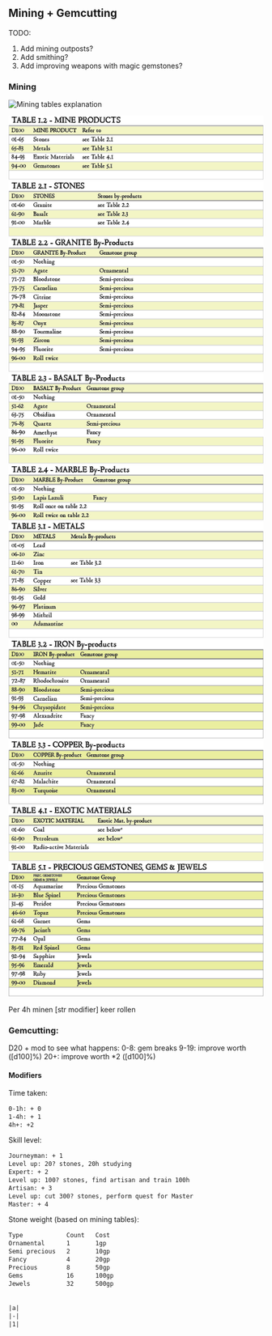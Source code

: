 ## Mining + Gemcutting

TODO:
1. Add mining outposts?
2. Add smithing?
3. Add improving weapons with magic gemstones?

### Mining
![Mining tables explanation](https://angrygolem-games.com/dwarves-and-mining-2-dd-mining-guide-mine-products/)

![TABLE-1.2-MINE](Mining_tables/TABLE-1.2-MINE-PRODUCTS.png)
![TABLE-2.1-STONES](Mining_tables/TABLE-2.1-STONES.png)
![TABLE-2.2-GRANITE](Mining_tables/TABLE-2.2-GRANITE-By-Products.png)
![TABLE-2.3-BASALT](Mining_tables/TABLE-2.3-BASALT-By-Products.png)
![TABLE-2.4-MARBLE](Mining_tables/TABLE-2.4-MARBLE-By-Products.png)
![TABLE-3.1-METALS](Mining_tables/TABLE-3.1-METALS.png)
![TABLE-3.2-IRON](Mining_tables/TABLE-3.2-IRON-By-products.png)
![TABLE-3.3-COPPER](Mining_tables/TABLE-3.3-COPPER-By-products.png)
![TABLE-4.1-EXOTIC](Mining_tables/TABLE-4.1-EXOTIC-MATERIALS.png)
![TABLE-5.1-PRECIUOS](Mining_tables/TABLE-5.1-PRECIUOS-GEMSTONES-GEMS-JEWELS.png)


Per 4h minen [str modifier] keer rollen

### Gemcutting:
D20 + mod to see what happens:
0-8: gem breaks
9-19: improve worth ([d100]%)
20+: improve worth \*2 ([d100]%)

#### Modifiers

Time taken:
	
	0-1h: + 0
	1-4h: + 1
	4h+: +2

Skill level:
	
	Journeyman: + 1
	Level up: 20? stones, 20h studying
	Expert: + 2
	Level up: 100? stones, find artisan and train 100h
	Artisan: + 3
	Level up: cut 300? stones, perform quest for Master
	Master: + 4

Stone weight (based on mining tables):

	Type			Count	Cost
	Ornamental		1		1gp
	Semi precious	2		10gp
	Fancy			4		20gp
	Precious		8		50gp
	Gems			16		100gp
	Jewels			32		500gp


	|a|
	|-|
	|1|
